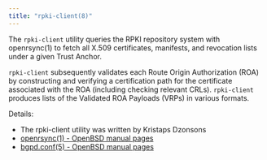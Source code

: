 ```yaml
---
title: "rpki-client(8)"
---
```


The `rpki-client` utility queries the RPKI repository system with 
openrsync(1) to fetch all X.509 certificates, manifests, and
revocation lists under a given Trust Anchor.

`rpki-client` subsequently validates each Route Origin Authorization 
(ROA) by constructing and verifying a certification path for the
certificate associated with the ROA (including checking relevant
CRLs). `rpki-client` produces lists of the Validated ROA Payloads
(VRPs) in various formats. 

Details:

* The rpki-client utility was written by Kristaps Dzonsons
* [openrsync(1) - OpenBSD manual pages](https://man.openbsd.org/openrsync.1)
* [bgpd.conf(5) - OpenBSD manual pages](https://man.openbsd.org/bgpd.conf.5)
